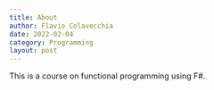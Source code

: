 ```yaml
---
title: About
author: Flavio Colavecchia
date: 2022-02-04
category: Programming
layout: post
---
```


This is a course on functional programming using F#. 

